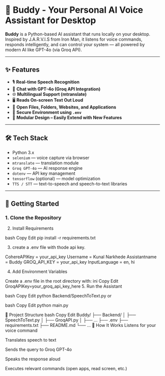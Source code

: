 # 🤖 Buddy - Your Personal AI Voice Assistant for Desktop

**Buddy** is a Python-based AI assistant that runs locally on your desktop. Inspired by J.A.R.V.I.S from Iron Man, it listens for voice commands, responds intelligently, and can control your system — all powered by modern AI like GPT-4o (via Groq API).

---

## ✨ Features

- 🎙️ **Real-time Speech Recognition**
- 🧠 **Chat with GPT-4o (Groq API Integration)**
- 🌐 **Multilingual Support (mtranslate)**
- 🖥️ **Reads On-screen Text Out Loud**
- 📂 **Open Files, Folders, Websites, and Applications**
- 🔐 **Secure Environment using `.env`**
- 🧩 **Modular Design – Easily Extend with New Features**

---

## 🛠️ Tech Stack

- Python 3.x
- `selenium` — voice capture via browser
- `mtranslate` — translation module
- `Groq GPT-4o` — AI response engine
- `dotenv` — API key management
- `tensorflow` (optional) — model optimization
- `TTS / STT` — text-to-speech and speech-to-text libraries

---

## 🚀 Getting Started

### 1. Clone the Repository

2. Install Requirements

bash
Copy
Edit
pip install -r requirements.txt

3. create a .env file with thode api key.

CohereAPIKey = your_api_key
Username = Kunal Narkhede
Assistantname = Buddy
GROQ_API_KEY =  your_api_key
InputLanguage = en, hi

4. Add Environment Variables

Create a .env file in the root directory with:
ini
Copy
Edit
GroqAPIKey=your_groq_api_key_here
5. Run the Assistant

bash
Copy
Edit
python Backend/SpeechToText.py
or

bash
Copy
Edit
python main.py

📁 Project Structure
bash
Copy
Edit
Buddy/
├── Backend/
│   ├── SpeechToText.py
│   ├── GroqAPI.py
│   ├── ...
├── .env
├── requirements.txt
├── README.md
└── ...
🧠 How It Works
Listens for your voice command

Translates speech to text

Sends the query to Groq GPT-4o

Speaks the response aloud

Executes relevant commands (open apps, read screen, etc.)

